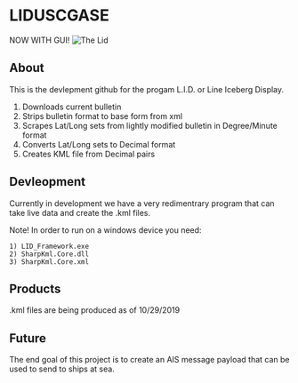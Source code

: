 # LIDUSCGASE
NOW WITH GUI!
![The Lid](https://i.pinimg.com/originals/fa/05/c5/fa05c5f91887d39f6d29be0a88cb379f.png)

## About
This is the devlepment github for the progam L.I.D. or Line Iceberg Display. 

1) Downloads current bulletin
2) Strips bulletin format to base form from xml
3) Scrapes Lat/Long sets from lightly modified bulletin in Degree/Minute format
4) Converts Lat/Long sets to Decimal format
5) Creates KML file from Decimal pairs

## Devleopment
Currently in development we have a very redimentrary program that can take live data and create the .kml files.

Note! In order to run on a windows device you need:

    1) LID_Framework.exe
    2) SharpKml.Core.dll
    3) SharpKml.Core.xml
## Products
.kml files are being produced as of 10/29/2019

## Future
The end goal of this project is to create an AIS message payload that can be used to send to ships at sea. 
